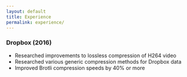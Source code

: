 ```yaml
---
layout: default
title: Experience
permalink: experience/
---
```


### Dropbox (2016)
- Researched improvements to lossless compression of H264 video
- Researched various generic compression methods for Dropbox data
- Improved Brotli compression speeds by 40% or more
